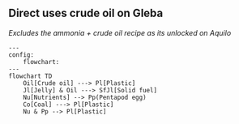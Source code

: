 ## Direct uses crude oil on Gleba

_Excludes the ammonia + crude oil recipe as its unlocked on Aquilo_

```mermaid
---
config:
    flowchart:
---
flowchart TD
    Oil[Crude oil] ---> Pl[Plastic]
    Jl[Jelly] & Oil ---> SfJl[Solid fuel]
    Nu[Nutrients] --> Pp(Pentapod egg)
    Co[Coal] ---> Pl[Plastic]
    Nu & Pp --> Pl[Plastic]
```
